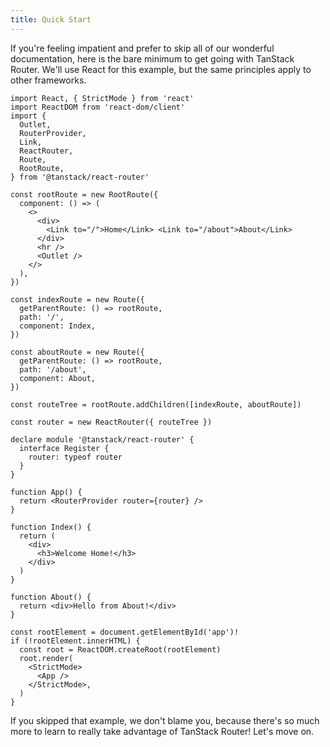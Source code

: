 ```yaml
---
title: Quick Start
---
```


If you're feeling impatient and prefer to skip all of our wonderful documentation, here is the bare minimum to get going with TanStack Router. We'll use React for this example, but the same principles apply to other frameworks.

```tsx
import React, { StrictMode } from 'react'
import ReactDOM from 'react-dom/client'
import {
  Outlet,
  RouterProvider,
  Link,
  ReactRouter,
  Route,
  RootRoute,
} from '@tanstack/react-router'

const rootRoute = new RootRoute({
  component: () => (
    <>
      <div>
        <Link to="/">Home</Link> <Link to="/about">About</Link>
      </div>
      <hr />
      <Outlet />
    </>
  ),
})

const indexRoute = new Route({
  getParentRoute: () => rootRoute,
  path: '/',
  component: Index,
})

const aboutRoute = new Route({
  getParentRoute: () => rootRoute,
  path: '/about',
  component: About,
})

const routeTree = rootRoute.addChildren([indexRoute, aboutRoute])

const router = new ReactRouter({ routeTree })

declare module '@tanstack/react-router' {
  interface Register {
    router: typeof router
  }
}

function App() {
  return <RouterProvider router={router} />
}

function Index() {
  return (
    <div>
      <h3>Welcome Home!</h3>
    </div>
  )
}

function About() {
  return <div>Hello from About!</div>
}

const rootElement = document.getElementById('app')!
if (!rootElement.innerHTML) {
  const root = ReactDOM.createRoot(rootElement)
  root.render(
    <StrictMode>
      <App />
    </StrictMode>,
  )
}
```

If you skipped that example, we don't blame you, because there's so much more to learn to really take advantage of TanStack Router! Let's move on.
